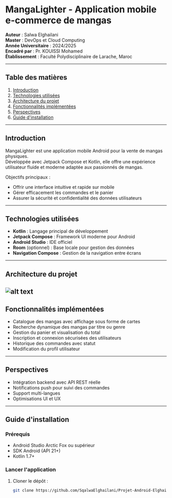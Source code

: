# MangaLighter - Application mobile e-commerce de mangas

**Auteur** : Salwa Elghailani  
**Master** : DevOps et Cloud Computing  
**Année Universitaire** : 2024/2025  
**Encadré par** : Pr. KOUISSI Mohamed  
**Établissement** : Faculté Polydisciplinaire de Larache, Maroc  

---

## Table des matières
1. [Introduction](#introduction)
2. [Technologies utilisées](#technologies-utilisées)
3. [Architecture du projet](#architecture-du-projet)
4. [Fonctionnalités implémentées](#fonctionnalités-implémentées)
5. [Perspectives](#perspectives)
6. [Guide d'installation](#guide-dinstallation)

---

## Introduction

MangaLighter est une application mobile Android pour la vente de mangas physiques.  
Développée avec Jetpack Compose et Kotlin, elle offre une expérience utilisateur fluide et moderne adaptée aux passionnés de mangas.

Objectifs principaux :  
- Offrir une interface intuitive et rapide sur mobile  
- Gérer efficacement les commandes et le panier  
- Assurer la sécurité et confidentialité des données utilisateurs

---

## Technologies utilisées

- **Kotlin** : Langage principal de développement  
- **Jetpack Compose** : Framework UI moderne pour Android  
- **Android Studio** : IDE officiel  
- **Room** (optionnel) : Base locale pour gestion des données  
- **Navigation Compose** : Gestion de la navigation entre écrans

---
## Architecture du projet




![alt text](images/architecture.png)
---

## Fonctionnalités implémentées

- Catalogue des mangas avec affichage sous forme de cartes  
- Recherche dynamique des mangas par titre ou genre  
- Gestion du panier et visualisation du total  
- Inscription et connexion sécurisées des utilisateurs  
- Historique des commandes avec statut  
- Modification du profil utilisateur
---

## Perspectives

- Intégration backend avec API REST réelle  
- Notifications push pour suivi des commandes  
- Support multi-langues  
- Optimisations UI et UX  

---

## Guide d'installation

### Prérequis

- Android Studio Arctic Fox ou supérieur  
- SDK Android (API 21+)  
- Kotlin 1.7+  

### Lancer l'application

1. Cloner le dépôt :  
   ```bash
   git clone https://github.com/SqalwaElghailani/Projet-Android-ElghailaniSalwa.git
